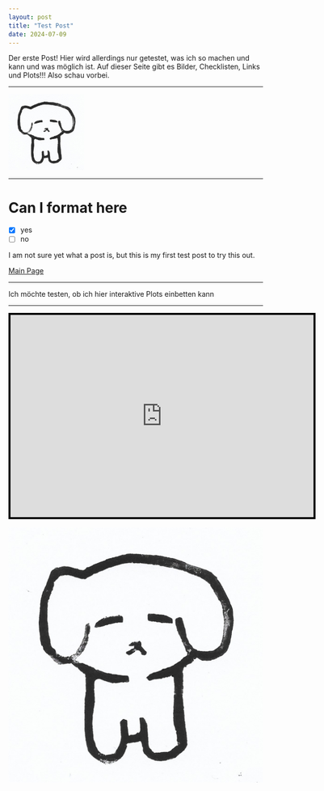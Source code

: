 ```yaml
---
layout: post
title: "Test Post"
date: 2024-07-09
---
```


Der erste Post! Hier wird allerdings nur getestet, was ich so machen und kann und was möglich ist. Auf dieser Seite gibt es Bilder, Checklisten, Links und Plots!!! Also schau vorbei.

***

<img src="/assets/boi.jpg" alt="Boi" width="150"/>

***

# Can I format here

- [x] yes
- [ ] no

I am not sure yet what a post is, but this is my first test post to try this out.

[Main Page](https://eloisius.github.io)

***

Ich möchte testen, ob ich hier interaktive Plots einbetten kann

***

 <iframe src="https://eloisius.github.io/file.html" title="Test Plot" width=600 height=400 style="border:4px solid black;"></iframe> 

![Boi](/assets/boi.jpg)
